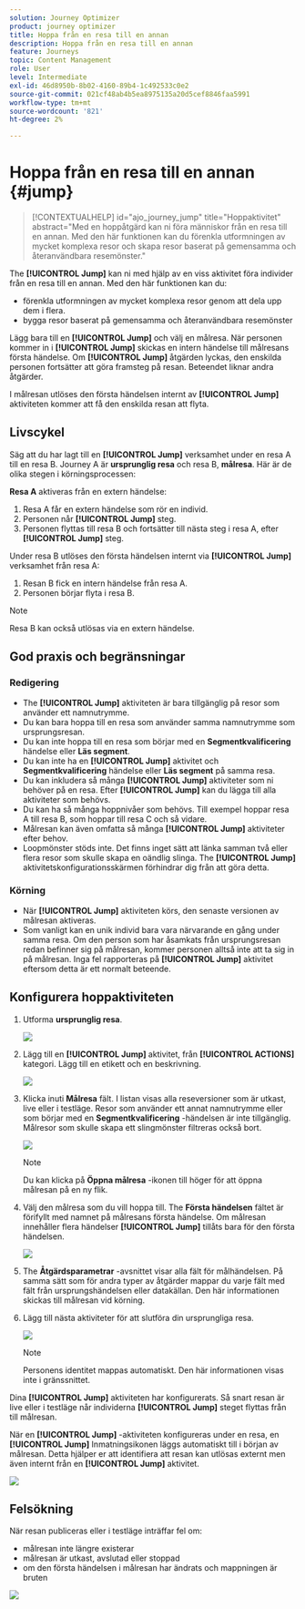 ```yaml
---
solution: Journey Optimizer
product: journey optimizer
title: Hoppa från en resa till en annan
description: Hoppa från en resa till en annan
feature: Journeys
topic: Content Management
role: User
level: Intermediate
exl-id: 46d8950b-8b02-4160-89b4-1c492533c0e2
source-git-commit: 021cf48ab4b5ea8975135a20d5cef8846faa5991
workflow-type: tm+mt
source-wordcount: '821'
ht-degree: 2%

---
```


# Hoppa från en resa till en annan {#jump}

>[!CONTEXTUALHELP]
>id="ajo_journey_jump"
>title="Hoppaktivitet"
>abstract="Med en hoppåtgärd kan ni föra människor från en resa till en annan. Med den här funktionen kan du förenkla utformningen av mycket komplexa resor och skapa resor baserat på gemensamma och återanvändbara resemönster."

The **[!UICONTROL Jump]** kan ni med hjälp av en viss aktivitet föra individer från en resa till en annan. Med den här funktionen kan du:

* förenkla utformningen av mycket komplexa resor genom att dela upp dem i flera.
* bygga resor baserat på gemensamma och återanvändbara resemönster

Lägg bara till en **[!UICONTROL Jump]** och välj en målresa. När personen kommer in i **[!UICONTROL Jump]** skickas en intern händelse till målresans första händelse. Om **[!UICONTROL Jump]** åtgärden lyckas, den enskilda personen fortsätter att göra framsteg på resan. Beteendet liknar andra åtgärder.

I målresan utlöses den första händelsen internt av **[!UICONTROL Jump]** aktiviteten kommer att få den enskilda resan att flyta.

## Livscykel

Säg att du har lagt till en **[!UICONTROL Jump]** verksamhet under en resa A till en resa B. Journey A är **ursprunglig resa** och resa B, **målresa**.
Här är de olika stegen i körningsprocessen:

**Resa A** aktiveras från en extern händelse:

1. Resa A får en extern händelse som rör en individ.
1. Personen når **[!UICONTROL Jump]** steg.
1. Personen flyttas till resa B och fortsätter till nästa steg i resa A, efter **[!UICONTROL Jump]** steg.

Under resa B utlöses den första händelsen internt via **[!UICONTROL Jump]** verksamhet från resa A:

1. Resan B fick en intern händelse från resa A.
1. Personen börjar flyta i resa B.

>[!NOTE]
>
>Resa B kan också utlösas via en extern händelse.

## God praxis och begränsningar

### Redigering

* The **[!UICONTROL Jump]** aktiviteten är bara tillgänglig på resor som använder ett namnutrymme.
* Du kan bara hoppa till en resa som använder samma namnutrymme som ursprungsresan.
* Du kan inte hoppa till en resa som börjar med en **Segmentkvalificering** händelse eller **Läs segment**.
* Du kan inte ha en **[!UICONTROL Jump]** aktivitet och **Segmentkvalificering** händelse eller **Läs segment** på samma resa.
* Du kan inkludera så många **[!UICONTROL Jump]** aktiviteter som ni behöver på en resa. Efter **[!UICONTROL Jump]** kan du lägga till alla aktiviteter som behövs.
* Du kan ha så många hoppnivåer som behövs. Till exempel hoppar resa A till resa B, som hoppar till resa C och så vidare.
* Målresan kan även omfatta så många **[!UICONTROL Jump]** aktiviteter efter behov.
* Loopmönster stöds inte. Det finns inget sätt att länka samman två eller flera resor som skulle skapa en oändlig slinga. The **[!UICONTROL Jump]** aktivitetskonfigurationsskärmen förhindrar dig från att göra detta.

### Körning 

* När **[!UICONTROL Jump]** aktiviteten körs, den senaste versionen av målresan aktiveras.
* Som vanligt kan en unik individ bara vara närvarande en gång under samma resa. Om den person som har åsamkats från ursprungsresan redan befinner sig på målresan, kommer personen alltså inte att ta sig in på målresan. Inga fel rapporteras på **[!UICONTROL Jump]** aktivitet eftersom detta är ett normalt beteende.

## Konfigurera hoppaktiviteten

1. Utforma **ursprunglig resa**.

   ![](assets/jump1.png)

1. Lägg till en **[!UICONTROL Jump]** aktivitet, från **[!UICONTROL ACTIONS]** kategori. Lägg till en etikett och en beskrivning.

   ![](assets/jump2.png)

1. Klicka inuti **Målresa** fält.
I listan visas alla reseversioner som är utkast, live eller i testläge. Resor som använder ett annat namnutrymme eller som börjar med en **Segmentkvalificering** -händelsen är inte tillgänglig. Målresor som skulle skapa ett slingmönster filtreras också bort.

   ![](assets/jump3.png)

   >[!NOTE]
   >
   >Du kan klicka på **Öppna målresa** -ikonen till höger för att öppna målresan på en ny flik.

1. Välj den målresa som du vill hoppa till.
The **Första händelsen** fältet är förifyllt med namnet på målresans första händelse. Om målresan innehåller flera händelser **[!UICONTROL Jump]** tillåts bara för den första händelsen.

   ![](assets/jump4.png)

1. The **Åtgärdsparametrar** -avsnittet visar alla fält för målhändelsen. På samma sätt som för andra typer av åtgärder mappar du varje fält med fält från ursprungshändelsen eller datakällan. Den här informationen skickas till målresan vid körning.
1. Lägg till nästa aktiviteter för att slutföra din ursprungliga resa.

   ![](assets/jump5.png)


   >[!NOTE]
   >
   >Personens identitet mappas automatiskt. Den här informationen visas inte i gränssnittet.

Dina **[!UICONTROL Jump]** aktiviteten har konfigurerats. Så snart resan är live eller i testläge når individerna **[!UICONTROL Jump]** steget flyttas från till målresan.

När en **[!UICONTROL Jump]** -aktiviteten konfigureras under en resa, en **[!UICONTROL Jump]** Inmatningsikonen läggs automatiskt till i början av målresan. Detta hjälper er att identifiera att resan kan utlösas externt men även internt från en **[!UICONTROL Jump]** aktivitet.

![](assets/jump7.png)

## Felsökning

När resan publiceras eller i testläge inträffar fel om:
* målresan inte längre existerar
* målresan är utkast, avslutad eller stoppad
* om den första händelsen i målresan har ändrats och mappningen är bruten

![](assets/jump6.png)

